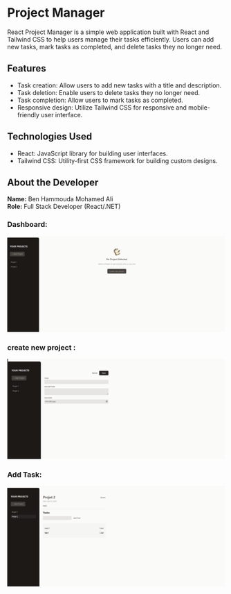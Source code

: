# Project Manager

React Project Manager is a simple web application built with React and Tailwind CSS to help users manage their tasks efficiently. Users can add new tasks, mark tasks as completed, and delete tasks they no longer need.

## Features

- Task creation: Allow users to add new tasks with a title and description.
- Task deletion: Enable users to delete tasks they no longer need.
- Task completion: Allow users to mark tasks as completed.
- Responsive design: Utilize Tailwind CSS for responsive and mobile-friendly user interface.

## Technologies Used

- React: JavaScript library for building user interfaces.
- Tailwind CSS: Utility-first CSS framework for building custom designs.

## About the Developer

**Name:** Ben Hammouda Mohamed Ali  
**Role:** Full Stack Developer (React/.NET)

### Dashboard:
![ acceuil](images/1.png)

### create new project :

![acceuil](images/2.png)

### Add Task:

![acceuil](images/3.png)










